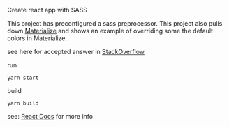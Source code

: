 Create react app with SASS

This project has preconfigured a sass preprocessor. This project also pulls down [Materialize](http://materializecss.com/) and
shows an example of overriding some the default colors in Materialize.

see here for accepted answer in [StackOverflow](https://stackoverflow.com/a/42515471/4841710)

run

`yarn start`

build

`yarn build`

see: [React Docs](https://github.com/facebook/create-react-app/blob/master/packages/react-scripts/template/README.md#adding-a-css-preprocessor-sass-less-etc) for more info
